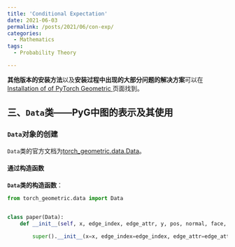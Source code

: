 ```yaml
---
title: 'Conditional Expectation'
date: 2021-06-03
permalink: /posts/2021/06/con-exp/
categories:
  - Mathematics
tags:
  - Probability Theory

---
```


**其他版本的安装方法**以及**安装过程中出现的大部分问题的解决方案**可以在[Installation of of PyTorch Geometric ](https://pytorch-geometric.readthedocs.io/en/latest/notes/installation.html)页面找到。

## 三、`Data`类——PyG中图的表示及其使用

### `Data`对象的创建

`Data`类的官方文档为[torch_geometric.data.Data](https://pytorch-geometric.readthedocs.io/en/latest/modules/data.html#torch_geometric.data.Data)。

#### 通过构造函数

**`Data`类的构造函数**：

```python
from torch_geometric.data import Data


class paper(Data):
    def __init__(self, x, edge_index, edge_attr, y, pos, normal, face, **kwargs):
       
        super().__init__(x=x, edge_index=edge_index, edge_attr=edge_attr, y=y, pos=pos, normal=normal, face=face, **kwargs)

```

